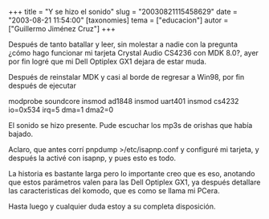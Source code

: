 +++
title = "Y se hizo el sonido"
slug = "20030821115458629"
date = "2003-08-21 11:54:00"
[taxonomies]
tema = ["educacion"]
autor = ["Guillermo Jiménez Cruz"]
+++

Después de tanto batallar y leer, sin molestar a nadie con la pregunta
¿cómo hago funcionar mi tarjeta Crystal Audio CS4236 con MDK 8.0?, ayer
por fin logré que mi Dell Optiplex GX1 dejara de estar muda.

<!-- more -->
Después de reinstalar MDK y casi al borde de regresar a Win98, por fin
después de ejecutar

modprobe soundcore insmod ad1848 insmod uart401 insmod cs4232 io=0x534
irq=5 dma=1 dma2=0

El sonido se hizo presente. Pude escuchar los mp3s de orishas que había
bajado.

Aclaro, que antes corrí pnpdump \>/etc/isapnp.conf y configuré mi
tarjeta, y después la activé con isapnp, y pues esto es todo.

La historia es bastante larga pero lo importante creo que es eso,
anotando que estos parámetros valen para las Dell Optiplex GX1, ya
después detallare las caracteristicas del komodo, que es como se llama
mi PCera.

Hasta luego y cualquier duda estoy a su completa disposición.

